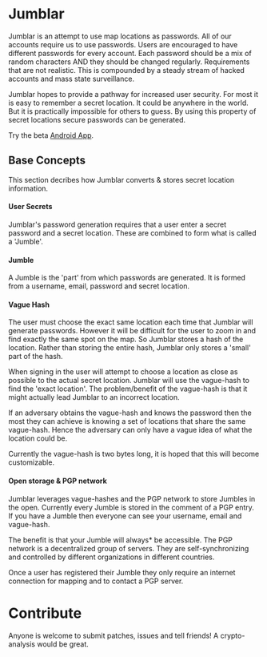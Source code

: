 <h1>Jumblar</h1>

Jumblar is an attempt to use map locations as passwords. All of our accounts require us to use passwords. Users are encouraged to have different passwords for every account. Each password should be a mix of random characters AND they should be changed regularly. Requirements that are not realistic. This is compounded by a steady stream of hacked accounts and mass state surveillance. 

Jumblar hopes to provide a pathway for increased user security. For most it is easy to remember a secret location. It could be anywhere in the world. But it is practically impossible for others to guess. By using this property of secret locations secure passwords can be generated.

Try the beta <a href="https://play.google.com/store/apps/details?id=beta.com.jumblar.android.app">Android App</a>.
<h2>Base Concepts</h2>
This section decribes how Jumblar converts & stores secret location information.  

<h4>User Secrets</h4>
Jumblar's password generation requires that a user enter a secret password and a secret location. These are combined to form what is called a 'Jumble'. 

<h4>Jumble</h4>
A Jumble is the 'part' from which passwords are generated. It is formed from a username, email, password and secret location. 

<h4>Vague Hash</h4>
The user must choose the exact same location each time that Jumblar will generate passwords. However it will be difficult for the user to zoom in and find exactly the same spot on the map. So Jumblar stores a hash of the location. Rather than storing the entire hash, Jumblar only stores a 'small' part of the hash. 

When signing in the user will attempt to choose a location as close as possible to the actual secret location. Jumblar will use the vague-hash to find the 'exact location'. The problem/benefit of the vague-hash is that it might actually lead Jumblar to an incorrect location.

If an adversary obtains the vague-hash and knows the password then the most they can achieve is knowing a set of locations that share the same vague-hash. Hence the adversary can only have a vague idea of what the location could be.

Currently the vague-hash is two bytes long, it is hoped that this will become customizable.

<h4>Open storage & PGP network</h4>
Jumblar leverages vague-hashes and the PGP network to store Jumbles in the open. Currently every Jumble is stored in the comment of a PGP entry. If you have a Jumble then everyone can see your username, email and vague-hash. 

The benefit is that your Jumble will always* be accessible. The PGP network is a decentralized group of servers. They are self-synchronizing and controlled by different organizations in different countries. 

Once a user has registered their Jumble they only require an internet connection for mapping and to contact a PGP server.

<h1>Contribute</h1>

Anyone is welcome to submit patches, issues and tell friends! A crypto-analysis would be great. 